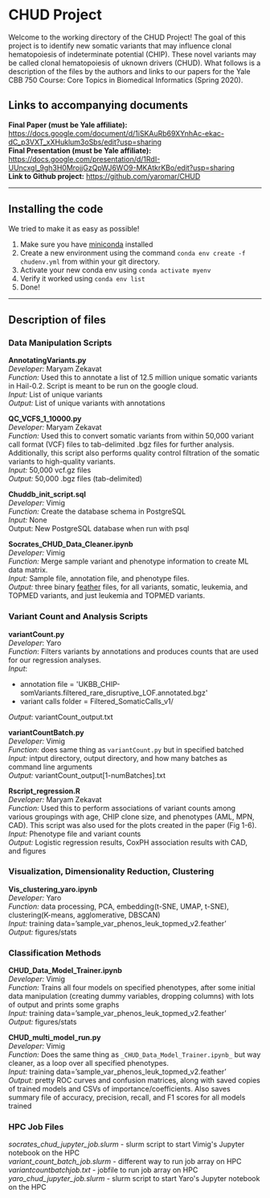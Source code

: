 # CHUD Project

Welcome to the working directory of the CHUD Project! The goal of this project is to identify new somatic variants that may influence clonal hematopoiesis of indeterminate potential (CHIP). These novel variants may be called clonal hematopoiesis of uknown drivers (CHUD). What follows is a description of the files by the authors and links to our papers for the Yale CBB 750 Course: Core Topics in Biomedical Informatics (Spring 2020).

## Links to accompanying documents

**Final Paper (must be Yale affiliate):**  https://docs.google.com/document/d/1iSKAuRb69XYnhAc-ekac-dC_p3VXT_xXHuklum3oSbs/edit?usp=sharing   
**Final Presentation (must be Yale affiliate):** https://docs.google.com/presentation/d/1RdI-UUncxgI_9gh3H0MrojjGzQpWJ6WO9-MKAtkrKBo/edit?usp=sharing    
**Link to Github project:** https://github.com/yaromar/CHUD    

------

## Installing the code

We tried to make it as easy as possible!  

1. Make sure you have [miniconda](https://docs.conda.io/projects/conda/en/latest/user-guide/install/) installed 
2. Create a new environment using the command `conda env create -f chudenv.yml` from within your git directory.
3. Activate your new conda env using `conda activate myenv` 
4. Verify it worked using `conda env list`    
5. Done!   

-----

## Description of files

### Data Manipulation Scripts 

**AnnotatingVariants.py**       
_Developer:_ Maryam Zekavat        
_Function:_ Used this to annotate a list of 12.5 million unique somatic variants in Hail-0.2. Script is meant to be run on the google cloud.     
_Input:_ List of unique variants     
_Output:_ List of unique variants with annotations       

**QC_VCFS_1_10000.py**    
_Developer:_ Maryam Zekavat      
_Function:_ Used this to convert somatic variants from within 50,000 variant call format (VCF) files to tab-delimited .bgz files for further analysis. Additionally, this script also performs quality control filtration of the somatic variants to high-quality variants.       
_Input:_ 50,000 vcf.gz files    
_Output:_ 50,000 .bgz files (tab-delimited)     

**Chuddb_init_script.sql**    
_Developer:_ Vimig      
_Function:_ Create the database schema in PostgreSQL    
_Input:_ None   
Output: New PostgreSQL database when run with psql    

**Socrates_CHUD_Data_Cleaner.ipynb**        
_Developer:_ Vimig      
_Function:_ Merge sample variant and phenotype information to create ML data matrix.       
_Input:_  Sample file, annotation file, and phenotype files.     
_Output:_ three binary [feather](https://github.com/wesm/feather) files, for all variants, somatic, leukemia, and TOPMED variants, and just leukemia and TOPMED variants.       

### Variant Count and Analysis Scripts    

**variantCount.py**      
_Developer_: Yaro     
_Function_: Filters variants by annotations and produces counts that are used for our regression analyses.     
_Input_:    
- annotation file = 'UKBB_CHIP-somVariants.filtered_rare_disruptive_LOF.annotated.bgz'   
- variant calls folder = Filtered_SomaticCalls_v1/      

_Output_: variantCount_output.txt         

**variantCountBatch.py**      
_Developer:_ Vimig     
_Function:_ does same thing as `variantCount.py` but in specified batched     
_Input:_  intput directory, output directory, and how many batches as command line arguments   
_Output:_ variantCount_output[1-numBatches].txt    

**Rscript_regression.R**     
_Developer:_ Maryam Zekavat     
_Function:_ Used this to perform associations of variant counts among various groupings with age, CHIP clone size, and phenotypes (AML, MPN, CAD). This script was also used for the plots created in the paper (Fig 1-6).     
_Input:_ Phenotype file and variant counts        
_Output:_ Logistic regression results, CoxPH association results with CAD, and figures      

### Visualization, Dimensionality Reduction, Clustering    

**Vis_clustering_yaro.ipynb**     
_Developer:_ Yaro     
_Function:_ data processing, PCA, embedding(t-SNE, UMAP, t-SNE), clustering(K-means, agglomerative, DBSCAN)     
_Input:_ training data=’sample_var_phenos_leuk_topmed_v2.feather’     
_Output:_ figures/stats     

### Classification Methods   

**CHUD_Data_Model_Trainer.ipynb**        
_Developer:_ Vimig     
_Function:_ Trains all four models on specified phenotypes, after some initial data manipulation (creating dummy variables, dropping columns) with lots of output and prints some graphs   
_Input:_ training data=’sample_var_phenos_leuk_topmed_v2.feather’     
_Output:_ figures/stats     

**CHUD_multi_model_run.py**       
_Developer:_ Vimig     
_Function:_ Does the same thing as `_CHUD_Data_Model_Trainer.ipynb_` but way cleaner, as a loop over all specified phenotypes.  
_Input:_ training data=’sample_var_phenos_leuk_topmed_v2.feather’     
_Output:_ pretty ROC curves and confusion matrices, along with saved copies of trained models and CSVs of    importance/coefficients. Also saves summary file of accuracy, precision, recall, and F1 scores for all models trained    

### HPC Job Files   

_socrates_chud_jupyter_job.slurm_ - slurm script to start Vimig's Jupyter notebook on the HPC      
_variant_count_batch_job.slurm_ - different way to run job array on HPC         
_variantcountbatchjob.txt_ - jobfile to run job array on HPC        
_yaro_chud_jupyter_job.slurm_ - slurm script to start Yaro's Jupyter notebook on the HPC   


